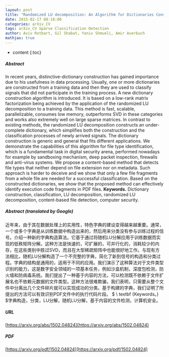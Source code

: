 ```yaml
---
layout: post
title: "Randomized LU decomposition: An Algorithm for Dictionaries Construction"
date: 2015-02-17 08:18:00
categories: arXiv_CV
tags: arXiv_CV Sparse Classification Detection
author: Aviv Rotbart, Gil Shabat, Yaniv Shmueli, Amir Averbuch
mathjax: true
---
```


* content
{:toc}

##### Abstract
In recent years, distinctive-dictionary construction has gained importance due to his usefulness in data processing. Usually, one or more dictionaries are constructed from a training data and then they are used to classify signals that did not participate in the training process. A new dictionary construction algorithm is introduced. It is based on a low-rank matrix factorization being achieved by the application of the randomized LU decomposition to a training data. This method is fast, scalable, parallelizable, consumes low memory, outperforms SVD in these categories and works also extremely well on large sparse matrices. In contrast to existing methods, the randomized LU decomposition constructs an under-complete dictionary, which simplifies both the construction and the classification processes of newly arrived signals. The dictionary construction is generic and general that fits different applications. We demonstrate the capabilities of this algorithm for file type identification, which is a fundamental task in digital security arena, performed nowadays for example by sandboxing mechanism, deep packet inspection, firewalls and anti-virus systems. We propose a content-based method that detects file types that neither depend on file extension nor on metadata. Such approach is harder to deceive and we show that only a few file fragments from a whole file are needed for a successful classification. Based on the constructed dictionaries, we show that the proposed method can effectively identify execution code fragments in PDF files. $\textbf{Keywords.}$ Dictionary construction, classification, LU decomposition, randomized LU decomposition, content-based file detection, computer security.

##### Abstract (translated by Google)
近年来，由于其在数据处理上的实用性，特色字典的建设变得越来越重要。通常，一个或多个字典是从训练数据中构造出来的，然后用来分类没有参与训练过程的信号。介绍一种新的字典构造算法。它基于通过将随机LU分解应用于训练数据而实现的低秩矩阵分解。这种方法是快速的，可扩展的，可并行化的，消耗较少的内存，在这些类别中胜过SVD，而且在大型稀疏矩阵中也能很好地工作。与现有方法相比，随机LU分解构造了一个不完整的字典，简化了新到信号的构造和分类过程。字典的结构是通用的，适用于不同的应用。我们演示了这种算法对于文件类型识别的能力，这是数字安全领域的一项基本任务，例如沙盒机制，深度包检测，防火墙和防病毒系统。我们提出了一种基于内容的方法，可以检测既不依赖于文件扩展名也不依赖元数据的文件类型。这种方法很难欺骗，我们表明，只需要从整个文件中分离出几个文件碎片就可以实现成功的分类。基于构建的字典，我们证明了所提出的方法可以有效识别PDF文件中的执行代码片段。 $ \ textbf {Keywords。} $字典构造，分类，LU分解，随机LU分解，基于内容的文件检测，计算机安全。

##### URL
[https://arxiv.org/abs/1502.04824](https://arxiv.org/abs/1502.04824)

##### PDF
[https://arxiv.org/pdf/1502.04824](https://arxiv.org/pdf/1502.04824)

